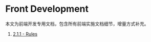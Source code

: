 # Front Development

本文为前端开发专用文档，包含所有前端实施文档细节，增量方式补充。

1. [2.1.1 - Rules](/2-updated-document/21-front-development/211-rules.md)



